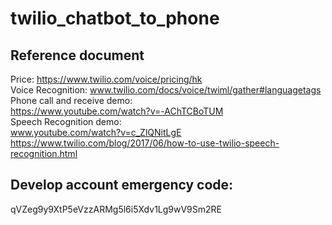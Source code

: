 # twilio_chatbot_to_phone

##

## Reference document
Price: https://www.twilio.com/voice/pricing/hk <br >
Voice Recognition: www.twilio.com/docs/voice/twiml/gather#languagetags <br >
Phone call and receive demo: <br >
https://www.youtube.com/watch?v=-AChTCBoTUM<br >
Speech Recognition demo:<br >
www.youtube.com/watch?v=c_ZlQNitLgE <br >
https://www.twilio.com/blog/2017/06/how-to-use-twilio-speech-recognition.html <br >

## Develop account emergency code:
qVZeg9y9XtP5eVzzARMg5l6i5Xdv1Lg9wV9Sm2RE